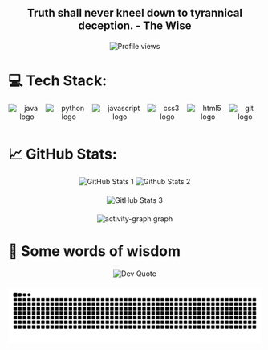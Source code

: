 <div align="center">
  <h2 align="center" style="margin-bottom: 20px;">Truth shall never kneel down to tyrannical deception. - The Wise</h2>
  <img src="https://komarev.com/ghpvc/?username=WiseDodge&style=flat-square&color=blue" alt="Profile views" height="35" />
</div>

# 💻 Tech Stack:
<div align="center" style="display: flex; justify-content: space-around; align-items: center; margin-bottom: 20px;">
  <img src="https://cdn.jsdelivr.net/gh/devicons/devicon/icons/java/java-original.svg" height="40" alt="java logo" />
  <img src="https://cdn.jsdelivr.net/gh/devicons/devicon/icons/python/python-original.svg" height="40" alt="python logo" />
  <img src="https://cdn.jsdelivr.net/gh/devicons/devicon/icons/javascript/javascript-original.svg" height="40" alt="javascript logo" />
  <img src="https://cdn.jsdelivr.net/gh/devicons/devicon/icons/css3/css3-original.svg" height="40" alt="css3 logo" />
  <img src="https://cdn.jsdelivr.net/gh/devicons/devicon/icons/html5/html5-original.svg" height="40" alt="html5 logo" />
  <img src="https://skillicons.dev/icons?i=git" height="40" alt="git logo" />
</div>

# 📈 GitHub Stats:
<div align="center" style="margin-bottom: 20px;">
  <img src="https://github-readme-stats.vercel.app/api?username=WiseDodge&hide_title=true&hide_rank=false&show_icons=false&include_all_commits=true&count_private=true&disable_animations=false&theme=radical&locale=en&hide_border=true&order=1" height="150" alt="GitHub Stats 1" />
  <img src="https://github-readme-stats.vercel.app/api/top-langs?username=WiseDodge&locale=en&hide_title=true&layout=compact&card_width=320&langs_count=5&theme=radical&hide_border=false&order=2" height="150" alt="Github Stats 2"  />
</div>
<div align="center" style="margin-bottom: 20px;">
  <img src="https://github-readme-streak-stats-one-mauve.vercel.app?user=WiseDodge&theme=radical&hide_border=true" alt="GitHub Stats 3" />
</div>
<div align="center" style="margin-bottom: 20px;">
  <img src="https://github-readme-activity-graph.vercel.app/graph?username=WiseDodge&radius=16&theme=redical&area=true&order=5&hide_title=true&point=FE428E&line=9B2D5F&hide_border=true" height="300" alt="activity-graph graph" />
</div>

# 📜 Some words of wisdom
<div align="center" style="margin-bottom: 20px;">
  <img src="https://quotes-github-readme.vercel.app/api?type=horizontal&theme=radical" alt="Dev Quote">
</div>

<div align="center">
  <a href="https://www.youtube.com/watch?v=dQw4w9WgXcQ" target="_blank">
    <img src="https://raw.githubusercontent.com/WiseDodge/WiseDodge/output/github-contribution-grid-snake-dark.svg" alt="snake gif">
  </a>
</div>
